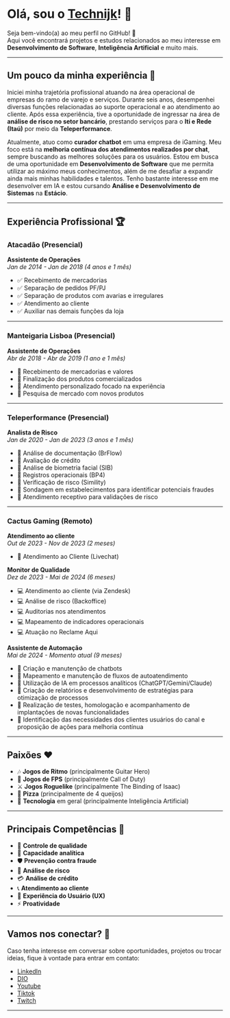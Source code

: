 # Olá, sou o [Technijk](https://web.dio.me/users/technijk)! 👋

Seja bem-vindo(a) ao meu perfil no GitHub! 🚀  
Aqui você encontrará projetos e estudos relacionados ao meu interesse em **Desenvolvimento de Software**, **Inteligência Artificial** e muito mais.

---

## Um pouco da minha experiência 💼

Iniciei minha trajetória profissional atuando na área operacional de empresas do ramo de varejo e serviços. Durante seis anos, desempenhei diversas funções relacionadas ao suporte operacional e ao atendimento ao cliente. Após essa experiência, tive a oportunidade de ingressar na área de **análise de risco no setor bancário**, prestando serviços para o **Iti e Rede (Itaú)** por meio da **Teleperformance**.

Atualmente, atuo como **curador chatbot** em uma empresa de iGaming. Meu foco está na **melhoria contínua dos atendimentos realizados por chat**, sempre buscando as melhores soluções para os usuários. Estou em busca de uma oportunidade em **Desenvolvimento de Software** que me permita utilizar ao máximo meus conhecimentos, além de me desafiar a expandir ainda mais minhas habilidades e talentos. Tenho bastante interesse em me desenvolver em IA e estou cursando **Análise e Desenvolvimento de Sistemas** na **Estácio**.

---

## Experiência Profissional 🏆

### Atacadão (Presencial)
**Assistente de Operações**  
*Jan de 2014 - Jan de 2018 (4 anos e 1 mês)*  
- ✅ Recebimento de mercadorias  
- ✅ Separação de pedidos PF/PJ  
- ✅ Separação de produtos com avarias e irregulares  
- ✅ Atendimento ao cliente  
- ✅ Auxiliar nas demais funções da loja  

---

### Manteigaria Lisboa (Presencial)
**Assistente de Operações**  
*Abr de 2018 - Abr de 2019 (1 ano e 1 mês)*  
- 🍞 Recebimento de mercadorias e valores  
- 🍞 Finalização dos produtos comercializados  
- 🍞 Atendimento personalizado focado na experiência  
- 🍞 Pesquisa de mercado com novos produtos  

---

### Teleperformance (Presencial)
**Analista de Risco**  
*Jan de 2020 - Jan de 2023 (3 anos e 1 mês)*  
- 🔎 Análise de documentação (BrFlow)  
- 🔎 Avaliação de crédito  
- 🔎 Análise de biometria facial (SIB)  
- 🔎 Registros operacionais (BP4)  
- 🔎 Verificação de risco (Simility)  
- 🔎 Sondagem em estabelecimentos para identificar potenciais fraudes  
- 🔎 Atendimento receptivo para validações de risco  

---

### Cactus Gaming (Remoto)
**Atendimento ao cliente**  
*Out de 2023 - Nov de 2023 (2 meses)*  
- 💬 Atendimento ao Cliente (Livechat)  

**Monitor de Qualidade**  
*Dez de 2023 - Mai de 2024 (6 meses)*  
- 💻 Atendimento ao cliente (via Zendesk)  
- 💻 Análise de risco (Backoffice)  
- 💻 Auditorias nos atendimentos  
- 💻 Mapeamento de indicadores operacionais  
- 💻 Atuação no Reclame Aqui  

**Assistente de Automação**  
*Mai de 2024 - Momento atual (9 meses)*  
- 🤖 Criação e manutenção de chatbots  
- 🤖 Mapeamento e manutenção de fluxos de autoatendimento  
- 🤖 Utilização de IA em processos analíticos (ChatGPT/Gemini/Claude)  
- 🤖 Criação de relatórios e desenvolvimento de estratégias para otimização de processos  
- 🤖 Realização de testes, homologação e acompanhamento de implantações de novas funcionalidades  
- 🤖 Identificação das necessidades dos clientes usuários do canal e proposição de ações para melhoria contínua  

---

## Paixões ❤️
- 🎶 **Jogos de Ritmo** (principalmente Guitar Hero)  
- 🔫 **Jogos de FPS** (principalmente Call of Duty)  
- ⚔️ **Jogos Roguelike** (principalmente The Binding of Isaac)  
- 🍕 **Pizza** (principalmente de 4 queijos)  
- 🤖 **Tecnologia** em geral (principalmente Inteligência Artificial)  

---

## Principais Competências 🌟
- 🔧 **Controle de qualidade**  
- 🧠 **Capacidade analítica**  
- 🛡️ **Prevenção contra fraude**  
- 🔎 **Análise de risco**  
- 💳 **Análise de crédito**  
- 📞 **Atendimento ao cliente**  
- 👀 **Experiência do Usuário (UX)**  
- ⚡ **Proatividade**  

---

## Vamos nos conectar? 🤝
Caso tenha interesse em conversar sobre oportunidades, projetos ou trocar ideias, fique à vontade para entrar em contato:

- [LinkedIn](https://www.linkedin.com/in/kaueavelino/)  
- [DIO](https://web.dio.me/users/technijk)  
- [Youtube](https://www.youtube.com/@TechnijkExpert)  
- [Tiktok](https://www.tiktok.com/@technijk.expert)  
- [Twitch](https://www.twitch.tv/technijk)

---
